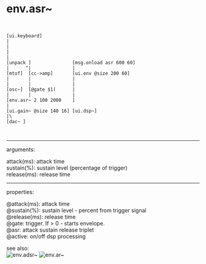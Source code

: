 # env.asr~

```


[ui.keyboard]
|
|
|
|
[unpack ]               [msg.onload asr 600 60]
|      ^|               |
[mtof]  [cc->amp]       [ui.env @size 200 60]
|       |               |
|       |               |
[osc~]  [@gate $1(      |
|       |               |
[env.asr~ 2 100 2000    ]
|
[ui.gain~ @size 140 16] [ui.dsp~]
|\
[dac~ ]

            
```
---
arguments:

attack(ms): attack
            time<br>
sustain(%): 
            sustain level (percentage of trigger)<br>
release(ms): release
            time<br>

---
properties:

@attack(ms): attack time<br>
@sustain(%): sustain level - percent from trigger signal<br>
@release(ms): release time<br>
@gate: trigger. If
            &gt; 0 - starts envelope.<br>
@asr: attack sustain release
            triplet<br>
@active: on/off dsp
            processing<br>

see also:<br>
![env.adsr~]("img/object_env.adsr~.png")
![env.ar~]("img/object_env.ar~.png")
